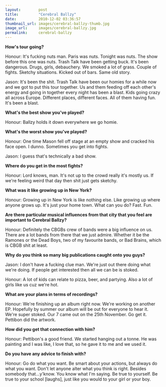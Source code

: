 ```yaml
---
layout:        post
title:         "Cerebral Ballzy"
date:          2010-12-02 03:36:57
thumbnail_url: images/cerebral-ballzy-thumb.jpg
image_url:     images/cerebral-ballzy.jpg
permalink:     cerebral-ballzy
---
```


<b>How's tour going?</b>

Honour: It's fucking nuts man. Paris was nuts. Tonight was nuts. The show before this one was nuts. Trash Talk have been getting buck. It's been dangerous. Drugs, girls, debauchery. We smoked a lot of grass. Couple of fights. Sketchy situations. Kicked out of bars. Same old story.

Jason: It's been the shit. Trash Talk have been our homies for a while now and we got to put this tour together. Us and them feeding off each other's energy and going in together every night has been a blast. Kids going crazy all across Europe. Different places, different faces. All of them having fun. It's been a blast.

<b>What's the best show you've played?</b>

Honour: Ballzy holds it down everywhere we go homie.

<b>What's the worst show you've played?</b>

Honour: One time Mason fell off stage at an empty show and cracked his face open. I dunno. Sometimes you get into fights.

Jason: I guess that's technically a bad show.

<b>Where do you get in the most fights?</b>

Honour: Lord knows, man. It's not up to the crowd really it's mostly us. If we're feeling weird that day then shit just gets sketchy.

<b>What was it like growing up in New York?</b>

Honour: Growing up in New York is like nothing else. Like growing up where anyone grows up. It's just your home town. What can you do? Fast. Fun.

<b>Are there particular musical influences from that city that you feel are important to Cerebral Ballzy?</b>

Honour: Definitely the CBGBs crew of bands were a big influence on us. There are a lot bands from there that we just admire. Whether it be the Ramones or the Dead Boys, two of my favourite bands, or Bad Brains, which is CBGB shit at least.

<b>Why do you think so many big publications caught onto you guys?</b>

Jason: I don't have a fucking clue man. We're just out there doing what we're doing. If people get interested then all we can be is stoked.

Honour: A lot of kids can relate to pizza, beer, and partying. Also a lot of girls like us cuz we're hot.

<b>What are your plans in terms of recordings?</b>

Honour: We're finishing up an album right now. We're working on another EP. Hopefully by summer our album will be out for everyone to hear it. We're super stoked. Our 7 came out on the 25th November. Go get it. Pettibon did the artwork.

<b>How did you get that connection with him?</b>

Honour: Pettibon's a good friend. We started hanging out a tonne. He was painting and I was like, I love that, so he gave it to me and we used it.

<b>Do you have any advice to finish with?</b>

Honour: Go do what you want. Be smart about your actions, but always do what you want. Don't let anyone alter what you think is right. Besides somebody that…y'know. You know what I'm saying. Be true to yourself. Be true to your school [laughs], just like you would to your girl or your boy.
